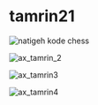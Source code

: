 # tamrin21
![natigeh kode chess ](https://user-images.githubusercontent.com/80602623/121809887-7982eb00-cc13-11eb-8fc4-0474bdf86b86.png)

![ax_tamrin_2](https://user-images.githubusercontent.com/80602623/125393427-ce259d00-e35c-11eb-83a7-6cbeb298876d.jpg)

![ax_tamrin3](https://user-images.githubusercontent.com/80602623/125393440-d251ba80-e35c-11eb-984e-d92bf7e80f89.jpg)

![ax_tamrin4](https://user-images.githubusercontent.com/80602623/125393469-daa9f580-e35c-11eb-8b71-1e1622294230.jpg)

